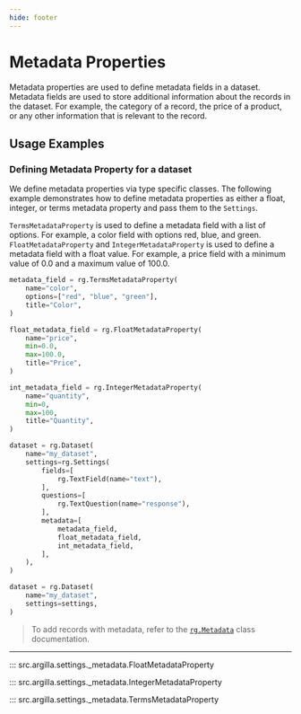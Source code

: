 ```yaml
---
hide: footer
---
```


# Metadata Properties

Metadata properties are used to define metadata fields in a dataset. Metadata fields are used to store additional information about the records in the dataset. For example, the category of a record, the price of a product, or any other information that is relevant to the record.

## Usage Examples

### Defining Metadata Property for a dataset

We define metadata properties via type specific classes. The following example demonstrates how to define metadata properties as either a float, integer, or terms metadata property and pass them to the `Settings`.

`TermsMetadataProperty` is used to define a metadata field with a list of options. For example, a color field with options red, blue, and green. `FloatMetadataProperty` and `IntegerMetadataProperty` is used to define a metadata field with a float value. For example, a price field with a minimum value of 0.0 and a maximum value of 100.0.

```python
metadata_field = rg.TermsMetadataProperty(
    name="color",
    options=["red", "blue", "green"],
    title="Color",
)

float_metadata_field = rg.FloatMetadataProperty(
    name="price",
    min=0.0,
    max=100.0,
    title="Price",
)

int_metadata_field = rg.IntegerMetadataProperty(
    name="quantity",
    min=0,
    max=100,
    title="Quantity",
)

dataset = rg.Dataset(
    name="my_dataset",
    settings=rg.Settings(
        fields=[
            rg.TextField(name="text"),
        ],
        questions=[
            rg.TextQuestion(name="response"),
        ],
        metadata=[
            metadata_field,
            float_metadata_field,
            int_metadata_field,
        ],
    ),
)

dataset = rg.Dataset(
    name="my_dataset",
    settings=settings,
)
```

> To add records with metadata, refer to the [`rg.Metadata`](../records/metadata.md) class documentation.

---

::: src.argilla.settings._metadata.FloatMetadataProperty

::: src.argilla.settings._metadata.IntegerMetadataProperty

::: src.argilla.settings._metadata.TermsMetadataProperty
